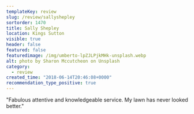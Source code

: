 ```yaml
---
templateKey: review
slug: /review/sallyshepley 
sortorder: 1470
title: Sally Shepley 
location: Kings Sutton
visible: true
header: false
featured: false
featuredimage: /img/umberto-lpZJLPjkMHk-unsplash.webp
alt: photo by Sharon Mccutcheon on Unsplash
category:
  - review
created_time: "2018-06-14T20:46:08+0000"
recommendation_type_positive: true
---
```

"Fabulous attentive and knowledgeable service. My lawn has never looked better."
